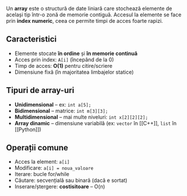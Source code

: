 Un **array** este o structură de date liniară care stochează elemente de același tip într-o zonă de memorie contiguă. Accesul la elemente se face prin **index numeric**, ceea ce permite timpi de acces foarte rapizi.

## Caracteristici

- Elemente stocate **în ordine** și **în memorie continuă**
- Acces prin index: `A[i]` (începând de la 0)
- Timp de acces: **O(1)** pentru citire/scriere
- Dimensiune fixă (în majoritatea limbajelor statice)

## Tipuri de array-uri

- **Unidimensional** – ex: `int a[5];`
- **Bidimensional** – matrice: `int m[3][3];`
- **Multidimensional** – mai multe niveluri: `int x[2][2][2];`
- **Array dinamic** – dimensiune variabilă (ex: `vector` în [[C++]], `list` în [[Python]])

## Operații comune

- Acces la element: `a[i]`
- Modificare: `a[i] = noua_valoare`
- Iterare: bucle for/while
- Căutare: secvențială sau binară (dacă e sortat)
- Inserare/ștergere: **costisitoare** – O(n)